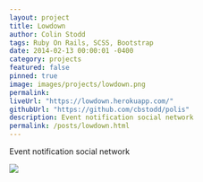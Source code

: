 ```yaml
---
layout: project
title: Lowdown
author: Colin Stodd
tags: Ruby On Rails, SCSS, Bootstrap
date: 2014-02-13 00:00:01 -0400
category: projects
featured: false
pinned: true
image: images/projects/lowdown.png
permalink:
liveUrl: "https://lowdown.herokuapp.com/"
githubUrl: "https://github.com/cbstodd/polis"
description: Event notification social network
permalink: /posts/lowdown.html
---
```


Event notification social network

<img src="{{ project.image }}" class="image fit">

